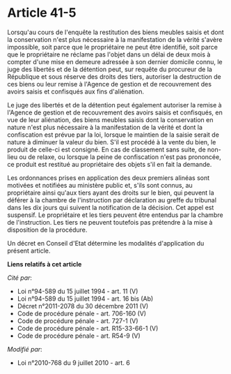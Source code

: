# Article 41-5

Lorsqu'au cours de l'enquête la restitution des biens meubles saisis et dont la conservation n'est plus nécessaire à la
manifestation de la vérité s'avère impossible, soit parce que le propriétaire ne peut être identifié, soit parce que le
propriétaire ne réclame pas l'objet dans un délai de deux mois à compter d'une mise en demeure adressée à son dernier
domicile connu, le juge des libertés et de la détention peut, sur requête du procureur de la République et sous réserve des
droits des tiers, autoriser la destruction de ces biens ou leur remise à l'Agence de gestion et de recouvrement des avoirs
saisis et confisqués aux fins d'aliénation.

Le juge des libertés et de la détention peut également autoriser la remise à l'Agence de gestion et de recouvrement des
avoirs saisis et confisqués, en vue de leur aliénation, des biens meubles saisis dont la conservation en nature n'est plus
nécessaire à la manifestation de la vérité et dont la confiscation est prévue par la loi, lorsque le maintien de la saisie
serait de nature à diminuer la valeur du bien. S'il est procédé à la vente du bien, le produit de celle-ci est consigné. En
cas de classement sans suite, de non-lieu ou de relaxe, ou lorsque la peine de confiscation n'est pas prononcée, ce produit
est restitué au propriétaire des objets s'il en fait la demande.

Les ordonnances prises en application des deux premiers alinéas sont motivées et notifiées au ministère public et, s'ils sont
connus, au propriétaire ainsi qu'aux tiers ayant des droits sur le bien, qui peuvent la déférer à la chambre de l'instruction
par déclaration au greffe du tribunal dans les dix jours qui suivent la notification de la décision. Cet appel est suspensif.
Le propriétaire et les tiers peuvent être entendus par la chambre de l'instruction. Les tiers ne peuvent toutefois pas
prétendre à la mise à disposition de la procédure.

Un décret en Conseil d'Etat détermine les modalités d'application du présent article.

**Liens relatifs à cet article**

_Cité par_:

  - Loi n°94-589 du 15 juillet 1994 - art. 11 (V)
  - Loi n°94-589 du 15 juillet 1994 - art. 16 bis (Ab)
  - Décret n°2011-2078 du 30 décembre 2011 (V)
  - Code de procédure pénale - art. 706-160 (V)
  - Code de procédure pénale - art. 727-1 (V)
  - Code de procédure pénale - art. R15-33-66-1 (V)
  - Code de procédure pénale - art. R54-9 (V)

_Modifié par_:

  - Loi n°2010-768 du 9 juillet 2010 - art. 6
